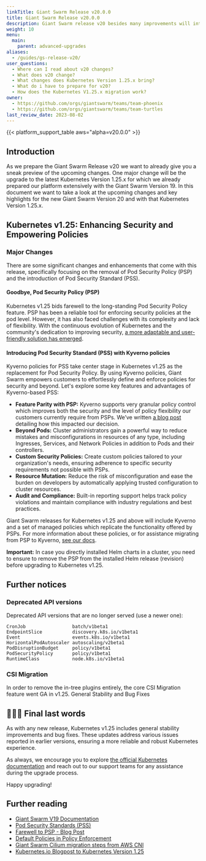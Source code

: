 ```yaml
---
linkTitle: Giant Swarm Release v20.0.0
title: Giant Swarm Release v20.0.0
description: Giant Swarm release v20 besides many improvements will introduce Kuberntes Release Version 1.25.x. Following handbook should be carefully read by customers upfront the upgrade to prepare the clusters and workloads accordingly.
weight: 10
menu:
  main:
    parent: advanced-upgrades
aliases:
  - /guides/gs-release-v20/
user_questions:
  - Where can I read about v20 changes?
  - What does v20 change?
  - What changes does Kubernetes Version 1.25.x bring?
  - What do i have to prepare for v20?
  - How does the Kubernetes V1.25.x migration work?
owner:
  - https://github.com/orgs/giantswarm/teams/team-phoenix
  - https://github.com/orgs/giantswarm/teams/team-turtles
last_review_date: 2023-08-02
---
```


{{< platform_support_table aws="alpha=v20.0.0" >}}

## Introduction

As we prepare the Giant Swarm Release v20 we want to already give you a sneak preview of the upcoming changes.
One major change will be the upgrade to the latest Kubernetes Version 1.25.x for which we already prepared our platform extensively with the Giant Swarm Version 19.
In this document we want to take a look at the upcoming changes and key highlights for the new Giant Swarm Version 20 and with that Kubernetes Version 1.25.x.

## Kubernetes v1.25: Enhancing Security and Empowering Policies

### Major Changes

There are some significant changes and enhancements that come with this release, specifically focusing on the removal of Pod Security Policy (PSP) and the introduction of Pod Security Standard (PSS).

#### Goodbye, Pod Security Policy (PSP)

Kubernetes v1.25 bids farewell to the long-standing Pod Security Policy feature. PSP has been a reliable tool for enforcing security policies at the pod level. However, it has also faced challenges with its complexity and lack of flexibility. With the continuous evolution of Kubernetes and the community's dedication to improving security, [a more adaptable and user-friendly solution has emerged](https://docs.giantswarm.io/getting-started/rbac-and-psp/#pod-security-standards-pss).

#### Introducing Pod Security Standard (PSS) with Kyverno policies

Kyverno policies for PSS take center stage in Kubernetes v1.25 as the replacement for Pod Security Policy. By using Kyverno policies, Giant Swarm empowers customers to effortlessly define and enforce policies for security and beyond. Let's explore some key features and advantages of Kyverno-based PSS:

- **Feature Parity with PSP:** Kyverno supports very granular policy control which improves both the security and the level of policy flexibility our customers currently require from PSPs. We’ve written [a blog post](https://www.giantswarm.io/blog/giant-swarms-farewell-to-psp) detailing how this impacted our decision.
- **Beyond Pods:** Cluster administrators gain a powerful way to reduce mistakes and misconfigurations in resources of any type, including Ingresses, Services, and Network Policies in addition to Pods and their controllers.
- **Custom Security Policies:** Create custom policies tailored to your organization's needs, ensuring adherence to specific security requirements not possible with PSPs.
- **Resource Mutation:** Reduce the risk of misconfiguration and ease the burden on developers by automatically applying trusted configuration to cluster resources.
- **Audit and Compliance:** Built-in reporting support helps track policy violations and maintain compliance with industry regulations and best practices.

Giant Swarm releases for Kubernetes v1.25 and above will include Kyverno and a set of managed policies which replicate the functionality offered by PSPs. For more information about these policies, or for assistance migrating from PSP to Kyverno, [see our docs](https://docs.giantswarm.io/advanced/security-policy-enforcement/#default-policies).

**Important:** In case you directly installed Helm charts in a cluster, you need to ensure to remove the PSP from the installed Helm release (revision) before upgrading to Kubernetes v1.25.

## Further notices

### Deprecated API versions 

Deprecated API versions that are no longer served (use a newer one):

```
CronJob                 batch/v1beta1
EndpointSlice           discovery.k8s.io/v1beta1
Event                   events.k8s.io/v1beta1
HorizontalPodAutoscaler autoscaling/v2beta1
PodDisruptionBudget     policy/v1beta1
PodSecurityPolicy       policy/v1beta1
RuntimeClass            node.k8s.io/v1beta1
```

### CSI Migration

In order to remove the in-tree plugins entirely, the core CSI Migration feature went GA in v1.25.
General Stability and Bug Fixes

## 🙇🏻‍♂️ Final last words

As with any new release, Kubernetes v1.25 includes general stability improvements and bug fixes. These updates address various issues reported in earlier versions, ensuring a more reliable and robust Kubernetes experience.

As always, we encourage you to explore [the official Kubernetes documentation](https://kubernetes.io/blog/2022/08/23/kubernetes-v1-25-release/) and reach out to our support teams for any assistance during the upgrade process. 

Happy upgrading!


## Further reading

- [Giant Swarm V19 Documentation](https://docs.giantswarm.io/advanced/upgrades/aws-19-release/)
- [Pod Security Standards (PSS)](https://docs.giantswarm.io/getting-started/rbac-and-psp/#pod-security-standards-pss)
- [Farewell to PSP - Blog Post](https://www.giantswarm.io/blog/giant-swarms-farewell-to-psp)
- [Default Policies in Policy Enforcement](https://docs.giantswarm.io/advanced/security-policy-enforcement/#default-policies)
- [Giant Swarm Cilium migration steps from AWS CNI](https://handbook.giantswarm.io/docs/support-and-ops/ops-recipes/upgrade-to-cilium/)
- [Kubernetes.io Blogpost to Kubernetes Version 1.25](https://kubernetes.io/blog/2022/08/23/kubernetes-v1-25-release/)
